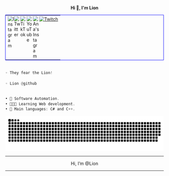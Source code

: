 <p align='center'>
  <b>Hi 👋, I'm Lion</b><br>
<html>
<head>
<style>
    .blue-border {
        border: 1px solid blue;
    }
</style>
</head>
<body>
    <table class="blue-border" style="margin: 10px auto;">
        <tr>
            <td>
                <a href="https://simpleicons.now.sh/twitch/6366f1">
                    <img align="center" alt="Twitch" width="20px" src="https://simpleicons.vercel.app/twitch/6366f1" />
                </a>
                <a href="https://simpleicons.vercel.app/instagram/6366f1">
                    <img align="left" alt="Instagram" width="20px" src="https://simpleicons.vercel.app/instagram/6366f1" />
                </a>
                <a href="https://simpleicons.vercel.app/twitter/6366f1">
                    <img align="left" alt="Twitter" width="20px" src="https://simpleicons.vercel.app/twitter/6366f1" />
                </a>
                <a href="https://simpleicons.vercel.app/tiktok/6366f1">
                    <img align="left" alt="TikTok" width="20px" src="https://simpleicons.vercel.app/tiktok/6366f1" />
                </a>
                <a href="https://simpleicons.vercel.app/youtube/6366f1">
                    <img align="left" alt="YouTube" width="20px" src="https://simpleicons.vercel.app/youtube/6366f1" />
                </a>
                <a href="https://instagra.com/anawhty">
                    <img align="left" alt="Ana's Instagram" width="20px" src="https://simpleicons.vercel.app/instagram/6366f1" />
                </a>
            </td>
        </tr>
    </table>
</body>
</html>




```py

◦ They fear the Lion!

◦ Lion @github

```
```csharp

• 🤖 Software Automation.
• 👨🏻‍💻 Learning Web development.
• 🌟 Main languages: C# and C++.
```

<div align="center">
  <img  src="https://github.com/1999AZZAR/1999AZZAR/blob/main/resources/img/grid-snake.svg"
       alt="snake" /></a>
</div>


--------------------------------------
										
 <p align="center"> Hi, I’m @Lion

--------------------------------------








 

